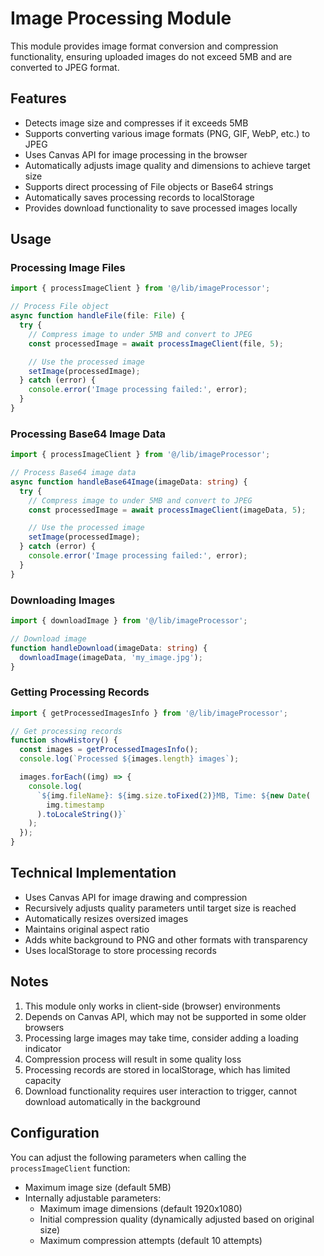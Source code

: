 # Image Processing Module

This module provides image format conversion and compression functionality, ensuring uploaded images do not exceed 5MB and are converted to JPEG format.

## Features

- Detects image size and compresses if it exceeds 5MB
- Supports converting various image formats (PNG, GIF, WebP, etc.) to JPEG
- Uses Canvas API for image processing in the browser
- Automatically adjusts image quality and dimensions to achieve target size
- Supports direct processing of File objects or Base64 strings
- Automatically saves processing records to localStorage
- Provides download functionality to save processed images locally

## Usage

### Processing Image Files

```typescript
import { processImageClient } from '@/lib/imageProcessor';

// Process File object
async function handleFile(file: File) {
  try {
    // Compress image to under 5MB and convert to JPEG
    const processedImage = await processImageClient(file, 5);

    // Use the processed image
    setImage(processedImage);
  } catch (error) {
    console.error('Image processing failed:', error);
  }
}
```

### Processing Base64 Image Data

```typescript
import { processImageClient } from '@/lib/imageProcessor';

// Process Base64 image data
async function handleBase64Image(imageData: string) {
  try {
    // Compress image to under 5MB and convert to JPEG
    const processedImage = await processImageClient(imageData, 5);

    // Use the processed image
    setImage(processedImage);
  } catch (error) {
    console.error('Image processing failed:', error);
  }
}
```

### Downloading Images

```typescript
import { downloadImage } from '@/lib/imageProcessor';

// Download image
function handleDownload(imageData: string) {
  downloadImage(imageData, 'my_image.jpg');
}
```

### Getting Processing Records

```typescript
import { getProcessedImagesInfo } from '@/lib/imageProcessor';

// Get processing records
function showHistory() {
  const images = getProcessedImagesInfo();
  console.log(`Processed ${images.length} images`);

  images.forEach((img) => {
    console.log(
      `${img.fileName}: ${img.size.toFixed(2)}MB, Time: ${new Date(
        img.timestamp
      ).toLocaleString()}`
    );
  });
}
```

## Technical Implementation

- Uses Canvas API for image drawing and compression
- Recursively adjusts quality parameters until target size is reached
- Automatically resizes oversized images
- Maintains original aspect ratio
- Adds white background to PNG and other formats with transparency
- Uses localStorage to store processing records

## Notes

1. This module only works in client-side (browser) environments
2. Depends on Canvas API, which may not be supported in some older browsers
3. Processing large images may take time, consider adding a loading indicator
4. Compression process will result in some quality loss
5. Processing records are stored in localStorage, which has limited capacity
6. Download functionality requires user interaction to trigger, cannot download automatically in the background

## Configuration

You can adjust the following parameters when calling the `processImageClient` function:

- Maximum image size (default 5MB)
- Internally adjustable parameters:
  - Maximum image dimensions (default 1920x1080)
  - Initial compression quality (dynamically adjusted based on original size)
  - Maximum compression attempts (default 10 attempts)
